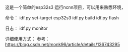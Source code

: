 这是一个简单的esp32s3 运行ncnn项目，可以用来熟悉环境，

命令：
idf.py set-target esp32s3
idf.py build
idf.py flash

日志：
idf.py monitor

详细使用方式：
参考：https://blog.csdn.net/monk96/article/details/136743295
